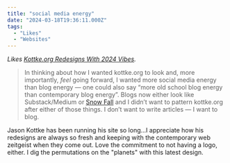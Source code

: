 ```yaml
---
title: "social media energy"
date: "2024-03-18T19:36:11.000Z"
tags: 
  - "Likes"
  - "Websites"
---
```


_Likes [Kottke.org Redesigns With 2024 Vibes](https://kottke.org/24/03/kottkeorg-redesigns-with-2024-vibes)._

> In thinking about how I wanted kottke.org to look and, more importantly, _feel_ going forward, I wanted more social media energy than blog energy — one could also say “more old school blog energy than contemporary blog energy”. Blogs now either look like Substack/Medium or [Snow Fall](https://en.wikipedia.org/wiki/Snow_Fall) and I didn’t want to pattern kottke.org after either of those things. I don’t want to write articles — I want to blog.

Jason Kottke has been running his site so long...I appreciate how his redesigns are always so fresh and keeping with the contemporary web zeitgeist when they come out. Love the commitment to not having a logo, either. I dig the permutations on the "planets" with this latest design.
